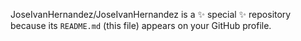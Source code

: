 JoseIvanHernandez/JoseIvanHernandez is a ✨ special ✨ repository because its `README.md` (this file) appears on your GitHub profile.
